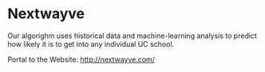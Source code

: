 # Nextwayve
Our algorighm uses historical data and machine-learning analysis to predict how likely it is to get into any individual UC school.

Portal to the Website:
http://nextwayve.com/

